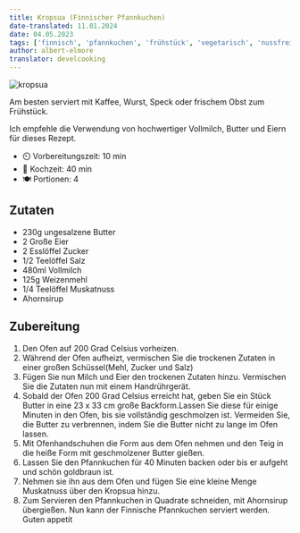 ```yaml
---
title: Kropsua (Finnischer Pfannkuchen)
date-translated: 11.01.2024
date: 04.05.2023
tags: ['finnisch', 'pfannkuchen', 'frühstück', 'vegetarisch', 'nussfrei']
author: albert-elmore
translator: develcooking
---
```


![kropsua](/pix/kropsua.webp)

Am besten serviert mit Kaffee, Wurst, Speck oder frischem Obst zum Frühstück.

Ich empfehle die Verwendung von hochwertiger Vollmilch, Butter und Eiern für dieses Rezept.

- ⏲️  Vorbereitungszeit: 10 min
- 🍳 Kochzeit: 40 min
- 🍽️ Portionen: 4

## Zutaten

- 230g ungesalzene Butter
- 2 Große Eier
- 2 Esslöffel Zucker 
- 1/2 Teelöffel Salz
- 480ml Vollmilch
- 125g Weizenmehl 
- 1/4 Teelöffel Muskatnuss
- Ahornsirup

## Zubereitung

1. Den Ofen auf 200 Grad Celsius vorheizen.
2. Während der Ofen aufheizt, vermischen Sie die trockenen Zutaten in einer großen Schüssel(Mehl, Zucker und Salz)
3. Fügen Sie nun Milch und Eier den trockenen Zutaten hinzu. Vermischen Sie die Zutaten nun mit einem Handrührgerät.
4. Sobald der Ofen 200 Grad Celsius erreicht hat, geben Sie ein Stück Butter in eine  23 x 33 cm große Backform.Lassen Sie diese für einige Minuten in den Ofen, bis sie vollständig geschmolzen ist. Vermeiden Sie, die Butter zu verbrennen, indem Sie die Butter nicht zu lange im Ofen lassen.
5. Mit Ofenhandschuhen die Form aus dem Ofen nehmen und den Teig in die heiße Form mit geschmolzener Butter gießen.
6. Lassen Sie den Pfannkuchen für 40 Minuten backen oder bis er aufgeht und schön goldbraun ist.
7. Nehmen sie ihn aus dem Ofen und fügen Sie eine kleine Menge Muskatnuss über den Kropsua hinzu.
8. Zum Servieren den Pfannkuchen in Quadrate schneiden, mit Ahornsirup übergießen. Nun kann der Finnische Pfannkuchen serviert werden. Guten appetit

